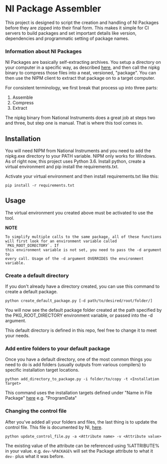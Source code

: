 # NI Package Assembler

This project is designed to script the creation and handling of NI Packages
before they are zipped into their final form. This makes it simple for CI 
servers to build packages and set important details like version, 
dependencies and programmatic setting of package names.

### Information about NI Packages

NI Packages are basically self-extracting archives. You setup a directory on 
your computer in a specific way, as described 
[here](http://www.ni.com/documentation/en/ni-package-manager/18.5/manual/assemble-file-package/), 
and then call the nipkg binary to compress those files into a neat, 
versioned, "package". You can then use the NIPM client to extract that package 
on to a target computer.

For consistent terminology, we first break that process up into three parts:
  1. Assemble
  2. Compress
  3. Extract

The nipkg binary from National Instruments does a great job at steps two and 
three, but step one is manual. That is where this tool comes in.

## Installation

You will need NIPM from National Instruments and you need to add the nipkg.exe 
directory to your PATH variable. NIPM only works for Windows.
As of right now, this project uses Python 3.6. Install python, create a  
virtual environment and pip install the requirements.txt.

Activate your virtual environment and then install requirements.txt like this: 
```commandline
pip install -r requirements.txt
```

## Usage

The virtual environment you created above must be activated to use the tool.

**NOTE**
```
To simplify multiple calls to the same package, all of these functions 
will first look for an environment variable called `PKG_ROOT_DIRECTORY`. If 
this environment variable is not set, you need to pass the -d argument to 
every call. Usage of the -d argument OVERRIDES the environment variable.
```

### Create a default directory

If you don't already have a directory created, you can use this command to 
create a default package.
```commandline
python create_default_package.py [-d path/to/desired/root/folder/]
```
You will now see the default package folder created at the path specified by 
the PKG_ROOT_DIRECTORY environment variable, or passed into the -d argument.

This default directory is defined in this repo, feel 
free to change it to meet your needs.

### Add entire folders to your default package

Once you have a default directory, one of the most common things you need to 
do is add folders (usually outputs from various compilers) to specific 
installation target locations.
```commandline
python add_directory_to_package.py -i folder/to/copy -t <Installation Target>
```

This command uses the installation targets defined under "Name in File Package" 
[here](http://www.ni.com/documentation/en/ni-package-manager/18.5/manual/installation-target-roots/) 
e.g. "ProgramData"

### Changing the control file

After you've added all your folders and files, the last thing is to update the 
control file. This file is documented by NI,
[here](http://www.ni.com/documentation/en/ni-package-manager/18.5/manual/control-file-attributes/). 

```commandline
python update_control_file.py -a <Attribute name> -v <Attribute value>
```

The existing value of the attribute can be referenced using %ATTRIBUTE% 
in your value. e.g. `dev-%PACKAGE%` will set the Package attribute to what it 
`dev-` plus what it was before.
